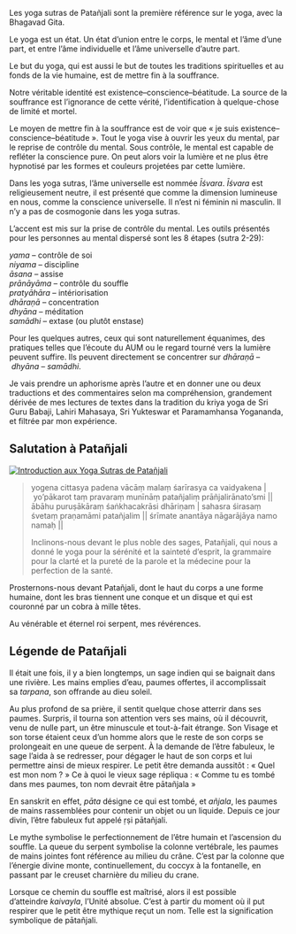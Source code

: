 Les yoga sutras de Patañjali sont la première référence sur le yoga, avec la Bhagavad Gita.

Le yoga est un état. Un état d’union entre le corps, le mental et l’âme d’une part, et entre l’âme individuelle et l’âme universelle d’autre part.

Le but du yoga, qui est aussi le but de toutes les traditions spirituelles et au fonds de la vie humaine, est de mettre fin à la souffrance.

Notre véritable identité est existence–conscience–béatitude. La source de la souffrance est l’ignorance de cette vérité, l’identification à quelque-chose de limité et mortel.

Le moyen de mettre fin à la souffrance est de voir que « je suis existence–conscience–béatitude ». Tout le yoga vise à ouvrir les yeux du mental, par le reprise de contrôle du mental. Sous contrôle, le mental est capable de refléter la conscience pure. On peut alors voir la lumière et ne plus être hypnotisé par les formes et couleurs projetées par cette lumière.

Dans les yoga sutras, l’âme universelle est nommée *Īśvara*. *Īśvara* est religieusement neutre, il est présenté que comme la dimension lumineuse en nous, comme la conscience universelle. Il n’est ni féminin ni masculin. Il n’y a pas de cosmogonie dans les yoga sutras.

L’accent est mis sur la prise de contrôle du mental. Les outils présentés pour les personnes au mental dispersé sont les 8 étapes (sutra 2-29):

*yama* – contrôle de soi  
*niyama* – discipline  
*āsana* – assise  
*prānāyāma* – contrôle du souffle  
*pratyāhāra* – intériorisation  
*dhāraṇā* – concentration  
*dhyāna* – méditation  
*samādhi* – extase (ou plutôt enstase)

Pour les quelques autres, ceux qui sont naturellement équanimes, des pratiques telles que l’écoute du AUM ou le regard tourné vers la lumière peuvent suffire. Ils peuvent directement se concentrer sur *dhāraṇā* – *dhyāna* – *samādhi*.

Je vais prendre un aphorisme après l’autre et en donner une ou deux traductions et des commentaires selon ma compréhension, grandement dérivée de mes lectures de textes dans la tradition du kriya yoga de Sri Guru Babaji, Lahiri Mahasaya, Sri Yukteswar et Paramamhansa Yogananda, et filtrée par mon expérience.

## Salutation à Patañjali

[![Introduction aux Yoga Sutras de Patañjali](https://oui.ch/wp-content/uploads/2021/04/Patanjali-214x300.jpg "Introduction aux Yoga Sutras de Patañjali 1")](https://oui.ch/wp-content/uploads/2021/04/Patanjali.jpg)

>yogena cittasya padena vācāṃ malaṃ śarīrasya ca vaidyakena | yo’pākarot taṃ pravaraṃ munīnāṃ patañjaliṃ prāñjalirānato’smi ||
>ābāhu puruṣākāraṃ śaṅkhacakrāsi dhāriṇam | sahasra śirasaṃ śvetaṃ praṇamāmi patañjalim ||
>śrīmate anantāya nāgarājāya namo namaḥ ||
>
>Inclinons-nous devant le plus noble des sages, Patañjali, qui nous a donné le yoga pour la sérénité et la sainteté d’esprit, la grammaire pour la clarté et la pureté de la parole et la médecine pour la perfection de la santé.

Prosternons-nous devant Patañjali, dont le haut du corps a une forme humaine, dont les bras tiennent une conque et un disque et qui est couronné par un cobra à mille têtes.

Au vénérable et éternel roi serpent, mes révérences.

## Légende de Patañjali

Il était une fois, il y a bien longtemps, un sage indien qui se baignait dans une rivière. Les mains emplies d’eau, paumes offertes, il accomplissait sa *tarpana*, son offrande au dieu soleil.

Au plus profond de sa prière, il sentit quelque chose atterrir dans ses paumes. Surpris, il tourna son attention vers ses mains, où il découvrit, venu de nulle part, un être minuscule et tout-à-fait étrange. Son Visage et son torse étaient ceux d’un homme alors que le reste de son corps se prolongeait en une queue de serpent. À la demande de l’être fabuleux, le sage l’aida à se redresser, pour dégager le haut de son corps et lui permettre ainsi de mieux respirer. Le petit être demanda aussitôt : « Quel est mon nom ? » Ce à quoi le vieux sage répliqua : « Comme tu es tombé dans mes paumes, ton nom devrait être pātañjala »

En sanskrit en effet, *pāta* désigne ce qui est tombé, et *añjala*, les paumes de mains rassemblées pour contenir un objet ou un liquide. Depuis ce jour divin, l’être fabuleux fut appelé ṛṣi pātañjali.

Le mythe symbolise le perfectionnement de l’être humain et l’ascension du souffle. La queue du serpent symbolise la colonne vertébrale, les paumes de mains jointes font référence au milieu du crâne. C’est par la colonne que l’énergie divine monte, continuellement, du coccyx à la fontanelle, en passant par le creuset charnière du milieu du crane.

Lorsque ce chemin du souffle est maîtrisé, alors il est possible d’atteindre *kaivayla*, l’Unité absolue. C’est à partir du moment où il put respirer que le petit être mythique reçut un nom. Telle est la signification symbolique de pātañjali.
